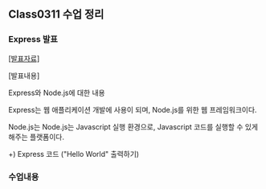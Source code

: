 ## Class0311 수업 정리

### Express 발표
<a href="https://dpwls03.github.io/React/0311/express(2022764048 최예진).pdf">[발표자료]</a>

[발표내용]

Express와 Node.js에 대한 내용

Express는 웹 애플리케이션 개발에 사용이 되며, Node.js를 위한 웹 프레임워크이다.

Node.js는 Node.js는 Javascript 실행 환경으로, Javascript 코드를 실행할 수 있게 해주는 플랫폼이다.

+) Express 코드 ("Hello World" 출력하기)

### 수업내용

